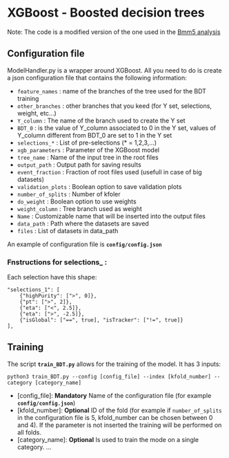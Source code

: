# XGBoost - Boosted decision trees
Note: The code is a modified version of the one used in the [Bmm5 analysis](https://github.com/drkovalskyi/Bmm5/blob/master/MVA/ModelHandler.py)

## Configuration file 
ModelHandler.py is a wrapper around XGBoost. All you need to do is create a json configuration file that contains the following information:
* `feature_names` : name of the branches of the tree used for the BDT training
* `other_branches` : other branches that you keed (for Y set, selections, weight, etc...)
* `Y_column` : The name of the branch used to create the Y set
* `BDT_0` : is the value of Y_column associated to 0 in the Y set, values of Y_column different from BDT_0 are set to 1 in the Y set
* `selections_*` : List of pre-selections (* = 1,2,3,...)
* `xgb_parameters` : Parameter of the XGBoost model
* `tree_name` : Name of the input tree in the root files
* `output_path` : Output path for saving results
* `event_fraction` : Fraction of root files used (usefull in case of big datasets)
* `validation_plots` : Boolean option to save validation plots
* `number_of_splits` : Number of kfoler
* `do_weight` : Boolean option to use weights
* `weight_column` : Tree branch used as weight
* `Name` : Customizable name that will be inserted into the output files
* `data_path` : Path where the datasets are saved
* `files` : List of datasets in data_path

An example of configuration file is **`config/config.json`**

### Fnstructions for selections_ :
Each selection have this shape:
```python=
"selections_1": [
    {"highPurity": [">", 0]},
    {"pt": [">", 2]},
    {"eta": ["<", 2.5]},
    {"eta": [">", -2.5]},
    {"isGlobal": ["==", true], "isTracker": ["!=", true]}
],
```


## Training
The script **`train_BDT.py`** allows for the training of the model. It has 3 inputs:

`python3 train_BDT.py --config [config_file] --index [kfold_number] --category [category_name]`

* [config_file]: **Mandatory**  Name of the configuration file (for example **`config/config.json`**)
* [kfold_number]: **Optional**  ID of the fold (for example if `number_of_splits` in the configuration file is 5, kfold_number can be chosen between 0 and 4). If the parameter is not inserted the training will be performed on all folds.
* [category_name]: **Optional** Is used to train the mode on a single category. ...


